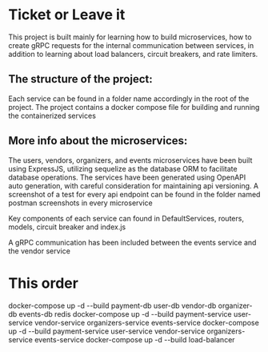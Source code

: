 # Ticket or Leave it 
This project is built mainly for learning how to build microservices, how to create gRPC requests for the internal communication between services, in addition to learning about load balancers, circuit breakers, and rate limiters. 

## The structure of the project:
Each service can be found in a folder name accordingly in the root of the project. The project contains a docker compose file for building and running the containerized services 

## More info about the microservices:
The users, vendors, organizers, and events microservices have been built using ExpressJS, utilizing sequelize as the database ORM to facilitate database operations. The services have been generated using OpenAPI auto generation, with careful consideration for maintaining api versioning. A screenshot of a test for every api endpoint can be found in the folder named postman screenshots in every microservice

Key components of each service can found in DefaultServices, routers, models, circuit breaker and index.js

A gRPC communication has been included between the events service and the vendor service 
# This order
docker-compose up -d --build payment-db user-db vendor-db organizer-db events-db redis
docker-compose up -d --build payment-service user-service vendor-service organizers-service events-service
docker-compose up -d --build payment-service user-service vendor-service organizers-service events-service
docker-compose up -d --build load-balancer
